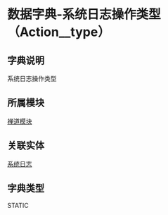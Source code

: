 # 数据字典-系统日志操作类型（Action__type）
## 字典说明
系统日志操作类型

## 所属模块
[禅道模块](../module/zentao)

## 关联实体
[系统日志](../module/zentao/Action)

## 字典类型
STATIC



